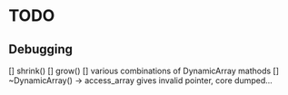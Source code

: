# TODO

## Debugging

[] shrink()
[] grow()
[] various combinations of DynamicArray mathods
[] ~DynamicArray() -> access_array gives invalid pointer, core dumped...